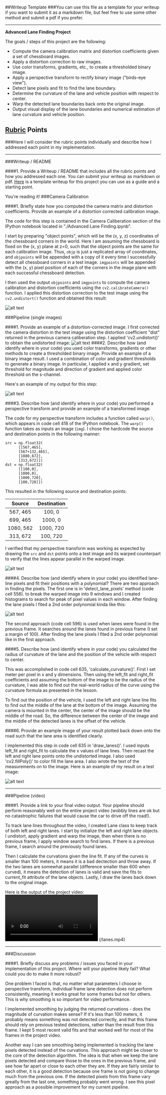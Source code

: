 ##Writeup Template
###You can use this file as a template for your writeup if you want to submit it as a markdown file, but feel free to use some other method and submit a pdf if you prefer.

---

**Advanced Lane Finding Project**

The goals / steps of this project are the following:

* Compute the camera calibration matrix and distortion coefficients given a set of chessboard images.
* Apply a distortion correction to raw images.
* Use color transforms, gradients, etc., to create a thresholded binary image.
* Apply a perspective transform to rectify binary image ("birds-eye view").
* Detect lane pixels and fit to find the lane boundary.
* Determine the curvature of the lane and vehicle position with respect to center.
* Warp the detected lane boundaries back onto the original image.
* Output visual display of the lane boundaries and numerical estimation of lane curvature and vehicle position.

[//]: # (Image References)

[image1]: ./output_images/chessboard_undistort.jpg "Undistorted"
[image2]: ./output_images/undistort.jpg "Road Transformed"
[image3]: ./output_images/combined_binary.jpg "Binary Example"
[image4]: ./output_images/perspective_transform.jpg "Warp Example"
[image5]: ./output_images/detect_lanes.jpg "Fit Visual"
[image6]: ./output_images/lanes_painted.jpg "Output"
[video1]: ./lanes.mp4 "Video"

## [Rubric](https://review.udacity.com/#!/rubrics/571/view) Points
###Here I will consider the rubric points individually and describe how I addressed each point in my implementation.  

---
###Writeup / README

####1. Provide a Writeup / README that includes all the rubric points and how you addressed each one.  You can submit your writeup as markdown or pdf.  [Here](https://github.com/udacity/CarND-Advanced-Lane-Lines/blob/master/writeup_template.md) is a template writeup for this project you can use as a guide and a starting point.  

You're reading it!
###Camera Calibration

####1. Briefly state how you computed the camera matrix and distortion coefficients. Provide an example of a distortion corrected calibration image.

The code for this step is contained in the Camera Caliberation section of the IPython notebook located in "./Advanced Lane Finding.ipynb".  

I start by preparing "object points", which will be the (x, y, z) coordinates of the chessboard corners in the world. Here I am assuming the chessboard is fixed on the (x, y) plane at z=0, such that the object points are the same for each calibration image.  Thus, `objp` is just a replicated array of coordinates, and `objpoints` will be appended with a copy of it every time I successfully detect all chessboard corners in a test image.  `imgpoints` will be appended with the (x, y) pixel position of each of the corners in the image plane with each successful chessboard detection.  

I then used the output `objpoints` and `imgpoints` to compute the camera calibration and distortion coefficients using the `cv2.calibrateCamera()` function.  I applied this distortion correction to the test image using the `cv2.undistort()` function and obtained this result: 

![alt text][image1]

###Pipeline (single images)

####1. Provide an example of a distortion-corrected image.
I first corrected the camera distortion in the test image using the distortion coefficient "dist" returned in the previous camera caliberation step. I applied 'cv2.undistort()' to obtain the undistorted image:
![alt text][image2]
####2. Describe how (and identify where in your code) you used color transforms, gradients or other methods to create a thresholded binary image.  Provide an example of a binary image result.
I used a combination of color and gradient thresholds to generate a binary image. In particular, I applied x and y gradient, set threshold for magnitude and direction of gradient and applied color threshold on the s-channel. 

Here's an example of my output for this step:

![alt text][image3]

####3. Describe how (and identify where in your code) you performed a perspective transform and provide an example of a transformed image.

The code for my perspective transform includes a function called `warp()`, which appears in code cell 418 of the IPython notebook.  The `warp()` function takes as inputs an image (`img`).  I chose the hardcode the source and destination points in the following manner:

```
src = np.float32(
      [[567,465],
      [567+132,465],
      [1080,672],
      [313,672]])
dst = np.float32(
      [[100,0],
      [1000,0],
      [1000,720],
      [100,720]])

```
This resulted in the following source and destination points:

| Source        | Destination   | 
|:-------------:|:-------------:| 
| 567, 465      | 100, 0        | 
| 699, 465      | 1000, 0      |
| 1080, 562     | 1000, 720      |
| 313, 672      | 100, 720        |

I verified that my perspective transform was working as expected by drawing the `src` and `dst` points onto a test image and its warped counterpart to verify that the lines appear parallel in the warped image.

![alt text][image4]

####4. Describe how (and identify where in your code) you identified lane-line pixels and fit their positions with a polynomial?
There are two approach in finding the pixels.
The first one is in 'detect_lane_pixels' method (code cell 556). to break the warped image into 9 windows and I created histograms to search for peak of pixel values in each window. After finding the lane pixels I fited a 2nd order polynomial kinda like this:

![alt text][image5]

The second approach (code cell 596) is used when lanes were found in the previous frame. It searches around the lanes found in previous frame (I set a margin of 100). After finding the lane pixels I fited a 2nd order polynomial like in the first approach.

####5. Describe how (and identify where in your code) you calculated the radius of curvature of the lane and the position of the vehicle with respect to center.

This was accomplished in code cell 635, 'calculate_curvature()'. First I set meter per pixel in x and y dimensions. Then using the left_fit and right_fit coefficients and assuming the bottom of the image to be the radius of the curvature, I was able to find out the real-world radius of the curve using the curvature formula as presented in the lesson.

To find out the position of the vehicle, I used the left and right lane line fits to find out the middle of the lane at the bottom of the image. Assuming the camera is mounted in the center, the center of the image should be the middle of the road. So, the difference between the center of the image and the middle of the detected lanes is the offset of the vehicle.

####6. Provide an example image of your result plotted back down onto the road such that the lane area is identified clearly.

I implemented this step in code cell 635 in 'draw_lanes()'. I used inputs left_fit and right_fit to calculate the x values of lane lines. Then recast the left and right lane points onto the undistorted image. I also used 'cv2.fillPoly()' to color fill the lane area. I also wrote the text of the measurements on to the image. Here is an example of my result on a test image:

![alt text][image6]

---

###Pipeline (video)

####1. Provide a link to your final video output.  Your pipeline should perform reasonably well on the entire project video (wobbly lines are ok but no catastrophic failures that would cause the car to drive off the road!).

To track lane lines throughout the video, I created Lane class to keep track of both left and right lanes. I start by initialize the left and right lane objects. I undistort, apply gradient and warp the image, then when there is no previous frame, I apply window search to find lanes. If there is a previous frame, I search around the previously found lanes.

Then I calculate the curvations given the line fit. If any of the curves is smaller than 100 meters, it means it is a bad dectection and throw away. If the two lanes are somewhat parallel (difference smaller than 600 when curved), it means the detection of lanes is valid and save the fits to current_fit attribute of the lane objects. Lastly, I draw the lanes back down to the original image.

Here is the output of the project video:
![alt text][video1] (/lanes.mp4)

---

###Discussion

####1. Briefly discuss any problems / issues you faced in your implementation of this project.  Where will your pipeline likely fail?  What could you do to make it more robust?

One problem I faced is that, no matter what parameters I choose in perspective transform, individual frame lane detection does not perform consistently, meaning it works great for some frames but not for others. This is why smoothing is so important for video performance. 

I implemented smoothing by judging the returned curvations - does the magnitude of curvation makes sense? If it's less than 100 meters, it probably means something was not detected correctly, and that this frame should rely on previous tested detections, rather than the result from this frame. I kept 5 most recent valid fits and that worked well for most of the frames in the project video.

Another way I can see smoothing being implemented is tracking the lane pixels detected instead of the curvations. This approach might be closer to the core of the detection algorithm. The idea is that when we keep the lane pixels detected and compare those to the ones in the previous frame, and see how far apart or close to each other they are. If they are fairly similar to each other, it is a good detection because one frame is not going to change much from the previous one. If the detected pixels from this frame vary greatly from the last one, something probably went wrong. I see this pixel approach as a possible improvement for my current pipeline.

